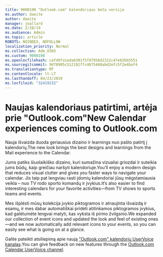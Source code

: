 ```yaml
---
title: 9000198 "Outlook.com" kalendoriaus beta versija
ms.author: daeite
author: daeite
manager: joallard
ms.date: 2/28/19
ms.audience: Admin
ms.topic: article
ROBOTS: NOINDEX, NOFOLLOW
localization_priority: Normal
ms.collection: Adm_O365
ms.custom: 9000198
ms.openlocfilehash: caf40fa1eda6301f5fd7956d2322c47e82bb5551
ms.sourcegitcommit: 9d78905c512192ffc4675468abd2efc5f2e4baf4
ms.translationtype: MT
ms.contentlocale: lt-LT
ms.lasthandoff: 04/23/2019
ms.locfileid: "32419232"
---
```

# <a name="new-calendar-experiences-coming-to-outlookcom"></a><span data-ttu-id="20aac-102">Naujas kalendoriaus patirtimi, artėja prie "Outlook.com"</span><span class="sxs-lookup"><span data-stu-id="20aac-102">New Calendar experiences coming to Outlook.com</span></span>

<span data-ttu-id="20aac-103">Nauja išvaizda duoda geriausius dizaino ir learnings nuo pašto patirtį į kalendorių.</span><span class="sxs-lookup"><span data-stu-id="20aac-103">The new look brings the best designs and learnings from the Mail experience to the Calendar.</span></span>

<span data-ttu-id="20aac-104">Jums patiks šiuolaikiško dizaino, kuri sumažina vizualiai griozdai ir suteikia jums būdų, kaip greičiau naršyti kalendoriuje.</span><span class="sxs-lookup"><span data-stu-id="20aac-104">You’ll enjoy a modern design that reduces visual clutter and gives you faster ways to navigate your calendar.</span></span> <span data-ttu-id="20aac-105">Jis taip pat lengviau rasti įdomių kalendoriai jūsų mėgstamiausia veikla – nuo TV rodo sporto komandų ir įvykius.</span><span class="sxs-lookup"><span data-stu-id="20aac-105">It’s also easier to find interesting calendars for your favorite activities—from TV shows to sports teams and events.</span></span>

<span data-ttu-id="20aac-106">Mes išplėsti mūsų kolekcija įvykio piktogramos ir atnaujinta išvaizdą ir esamų, ir mes dabar automatiškai pridėti atitinkamos piktogramos įvykius, kad galėtumėte lengvai matyti, kas vyksta iš pirmo žvilgsnio.</span><span class="sxs-lookup"><span data-stu-id="20aac-106">We expanded our collection of event icons and updated the look and feel of existing ones—and we now automatically add relevant icons to your events, so you can easily see what is going on at a glance.</span></span>

<span data-ttu-id="20aac-107">Galite pateikti atsiliepimą apie naują ["Outlook.com" kalendorių UserVoice kanalas](https://outlook.uservoice.com/forums/601444-new-experiences-in-outlook-com?category_id=209197).</span><span class="sxs-lookup"><span data-stu-id="20aac-107">You can give feedback on new features through the [Outlook.com Calendar UserVoice channel](https://outlook.uservoice.com/forums/601444-new-experiences-in-outlook-com?category_id=209197).</span></span>